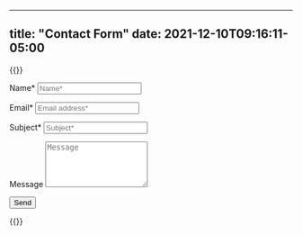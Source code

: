 
---
title: "Contact Form"
date: 2021-12-10T09:16:11-05:00
---



{{<rawhtml>}}


<script type="text/javascript">var submitted=false;</script>
<iframe name="hidden_iframe" id="hidden_iframe" style="display:none;" 
onload="if(submitted) {window.location='/forms/contactthanks';}"></iframe>

<form action="https://docs.google.com/forms/d/e/1FAIpQLSfR2ywpZafwueKDXyuYv1ELyTvMe0jCBMoQRS4JClomScgK8g/formResponse"
method="post" target="hidden_iframe" onsubmit="submitted=true;">
</form>



<form action="https://docs.google.com/forms/d/e/1FAIpQLSfR2ywpZafwueKDXyuYv1ELyTvMe0jCBMoQRS4JClomScgK8g/formResponse"  method="post" target="hidden_iframe" onsubmit="submitted=true">
  <label>Name*</label>
        <input type="text" placeholder="Name*" class="form-input" name="entry.964351756" required>

  <label>Email*</label>
        <input type="email" placeholder="Email address*" class="form-input" name="entry.1002185556" required>

   <label>Subject*</label>
        <input type="text" placeholder="Subject*" class="form-input" name="entry.1073760238" required>

   <label>Message</label>
        <textarea rows="5" placeholder="Message" class="form-input" name="entry.1027042551" ></textarea>

   <button type="submit">Send</button>
</form>

 
{{</rawhtml>}}

 
